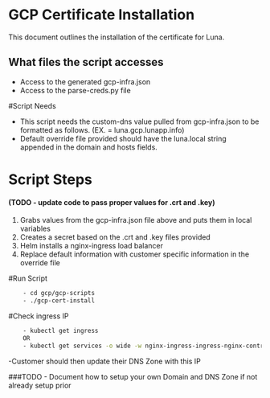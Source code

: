 # GCP Certificate Installation
This document outlines the installation of the certificate for Luna.

## What files the script accesses
- Access to the generated gcp-infra.json
- Access to the parse-creds.py file

#Script Needs
- This script needs the custom-dns value pulled from gcp-infra.json to be formatted as follows. (EX. = luna.gcp.lunapp.info)
- Default override file provided should have the luna.local string appended in the domain and hosts fields.

# Script Steps
#### (TODO - update code to pass proper values for .crt and .key)
1. Grabs values from the gcp-infra.json file above and puts them in local variables
2. Creates a secret based on the .crt and .key files provided
3. Helm installs a nginx-ingress load balancer
4. Replace default information with customer specific information in the override file

#Run Script
```bash   
    - cd gcp/gcp-scripts
    - ./gcp-cert-install
```

#Check ingress IP
```bash   
    - kubectl get ingress
    OR 
    - kubectl get services -o wide -w nginx-ingress-ingress-nginx-controller
```
-Customer should then update their DNS Zone with this IP

###TODO - Document how to setup your own Domain and DNS Zone if not already setup prior
